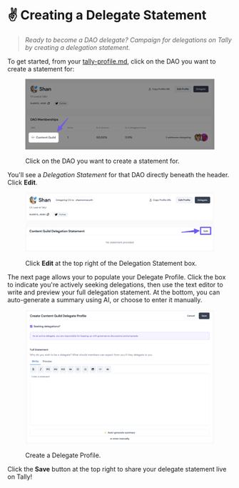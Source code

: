 # ✌ Creating a Delegate Statement

> _Ready to become a DAO delegate? Campaign for delegations on Tally by creating a delegation statement._&#x20;

To get started, from your [tally-profile.md](../navigating-the-tally-platform/tally-profile.md "mention"), click on the DAO you want to create a statement for:

<figure><img src="../../.gitbook/assets/CleanShot 2023-05-15 at 20.53.40@2x.png" alt=""><figcaption><p>Click on the DAO you want to create a statement for.</p></figcaption></figure>

You'll see a _Delegation Statement_ for that DAO directly beneath the header. Click **Edit**.

<figure><img src="../../.gitbook/assets/CleanShot 2023-05-15 at 20.55.15@2x.png" alt=""><figcaption><p>Click <strong>Edit</strong> at the top right of the Delegation Statement box.</p></figcaption></figure>

The next page allows your to populate your Delegate Profile. Click the box to indicate you're actively seeking delegations, then use the text editor to write and preview your full delegation statement. At the bottom, you can auto-generate a summary using AI, or choose to enter it manually.

<figure><img src="../../.gitbook/assets/CleanShot 2023-05-15 at 20.57.07@2x.png" alt=""><figcaption><p>Create a Delegate Profile.</p></figcaption></figure>

Click the **Save** button at the top right to share your delegate statement live on Tally!
